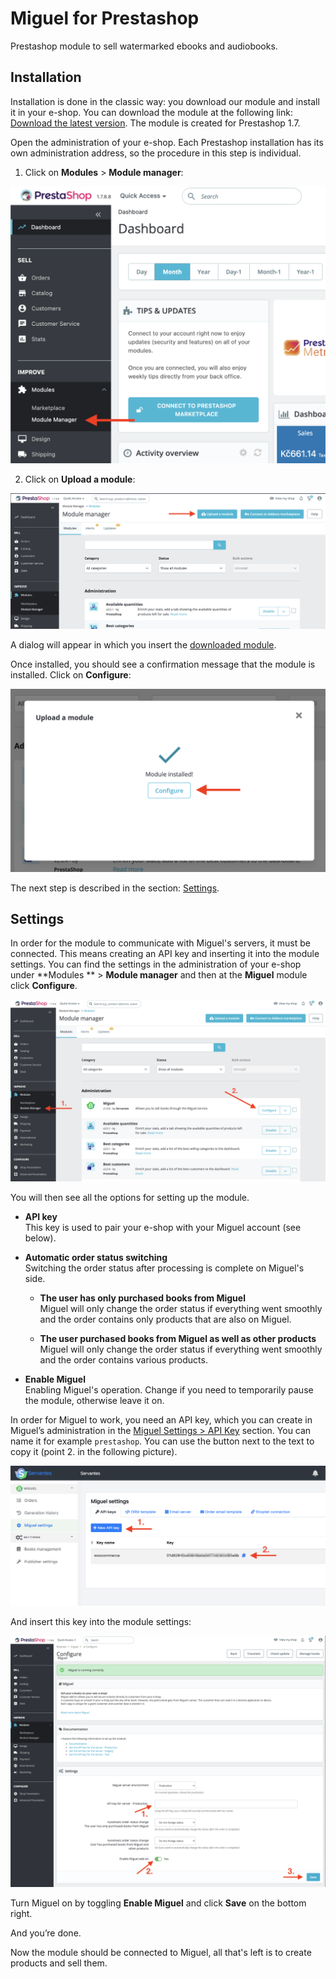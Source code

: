 # Miguel for Prestashop

Prestashop module to sell watermarked ebooks and audiobooks.

## Installation

Installation is done in the classic way: you download our module and install it in your e-shop. You can download the module at the following link: [Download the latest version](https://github.com/servantes-io/miguel-prestashop/releases/latest). The module is created for Prestashop 1.7.

Open the administration of your e-shop. Each Prestashop installation has its own administration address, so the procedure in this step is individual.

1. Click on **Modules** > **Module manager**:

![](doc/img/install/step_1.png)

2. Click on **Upload a module**:

![](doc/img/install/step_2.png)

A dialog will appear in which you insert the [downloaded module](https://github.com/servantes-io/miguel-prestashop/releases/latest).

Once installed, you should see a confirmation message that the module is installed. Click on **Configure**:

![](doc/img/install/step_3.png)

The next step is described in the section: [Settings](../settings).


## Settings

In order for the module to communicate with Miguel's servers, it must be connected. This means creating an API key and inserting it into the module settings. You can find the settings in the administration of your e-shop under **Modules
** > **Module manager** and then at the **Miguel** module click **Configure**.

![](doc/img/settings/modules_configure.png)

You will then see all the options for setting up the module.

- **API key**<br/>
  This key is used to pair your e-shop with your Miguel account (see below).

- **Automatic order status switching**<br/>
  Switching the order status after processing is complete on Miguel's side.

    - **The user has only purchased books from Miguel**<br/>
      Miguel will only change the order status if everything went smoothly and the order contains only products that are also on Miguel.

    - **The user purchased books from Miguel as well as other products**<br/>
      Miguel will only change the order status if everything went smoothly and the order contains various products.

- **Enable Miguel**<br/>
  Enabling Miguel's operation. Change if you need to temporarily pause the module, otherwise leave it on.

In order for Miguel to work, you need an API key, which you can create in Miguel’s administration in the [Miguel Settings > API Key](https://app.servantes.cz/miguel/settings) section. You can name it for example `prestashop`. You can use the button next to the text to copy it (point 2. in the following picture).

![](doc/img/settings/servantes_api_key.png)

And insert this key into the module settings:

![](doc/img/settings/settings_page.png)

Turn Miguel on by toggling **Enable Miguel** and click **Save** on the bottom right.

And you’re done.

Now the module should be connected to Miguel, all that's left is to create products and sell them.
